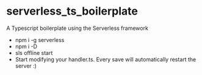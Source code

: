 # serverless_ts_boilerplate
A Typescript boilerplate using the Serverless framework
* npm i -g serverless
* npm i -D
* sls offline start
* Start modifying your handler.ts. Every save will automatically restart the server :)
